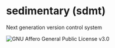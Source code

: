 # sedimentary (sdmt)

Next generation version control system

![GNU Affero General Public License v3.0](https://www.gnu.org/graphics/agplv3-with-text-162x68.png)
